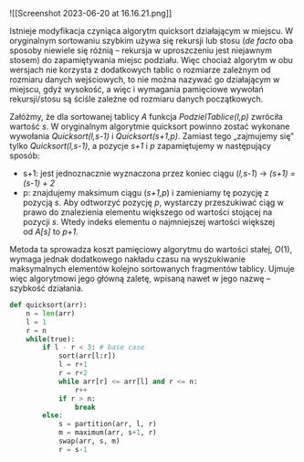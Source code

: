 ![[Screenshot 2023-06-20 at 16.16.21.png]]

Istnieje modyfikacja czyniąca algorytm quicksort działającym w miejscu. W oryginalnym sortowaniu szybkim używa się rekursji lub stosu (_de facto_ oba sposoby niewiele się różnią – rekursja w uproszczeniu jest niejawnym stosem) do zapamiętywania miejsc podziału. Więc chociaż algorytm w obu wersjach nie korzysta z dodatkowych tablic o rozmiarze zależnym od rozmiaru danych wejściowych, to nie można nazywać go działającym w miejscu, gdyż wysokość, a więc i wymagania pamięciowe wywołań rekursji/stosu są ściśle zależne od rozmiaru danych początkowych.

Załóżmy, że dla sortowanej tablicy _A_ funkcja _PodzielTablice(l,p)_ zwróciła wartość _s_. W oryginalnym algorytmie quicksort powinno zostać wykonane wywołania _Quicksort(l,s-1)_ i _Quicksort(s+1,p)_. Zamiast tego „zajmujemy się” tylko _Quicksort(l,s-1)_, a pozycje _s+1_ i _p_ zapamiętujemy w następujący sposób:

- s+1: jest jednoznacznie wyznaczona przez koniec ciągu (_l,s-1_) → _(s+1) = (s-1) + 2_
- p: znajdujemy maksimum ciągu (_s+1,p_) i zamieniamy tę pozycję z pozycją _s_. Aby odtworzyć pozycję _p_, wystarczy przeszukiwać ciąg w prawo do znalezienia elementu większego od wartości stojącej na pozycji _s_. Wtedy indeks elementu o najmniejszej wartości większej od _A[s]_ to _p+1_.

Metoda ta sprowadza koszt pamięciowy algorytmu do wartości stałej, _O_(1), wymaga jednak dodatkowego nakładu czasu na wyszukiwanie maksymalnych elementów kolejno sortowanych fragmentów tablicy. Ujmuje więc algorytmowi jego główną zaletę, wpisaną nawet w jego nazwę – szybkość działania.

```python
def quicksort(arr):
	n = len(arr)
	l = 1
	r = n
	while(true):
		if l - r < 3: # base case
			sort(arr[l:r])
			l = r+1
			r = r+2
			while arr[r] <= arr[l] and r <= n:
				r++
			if r > n:
				break
		else:
			s = partition(arr, l, r)
			m = maximum(arr, s+1, r)
			swap(arr, s, m)
			r = s-1
```
